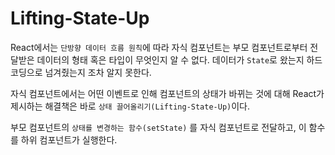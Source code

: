 # Lifting-State-Up

React에서는 `단방향 데이터 흐름 원칙`에 따라 자식 컴포넌트는 부모 컴포넌트로부터 전달받은 데이터의 형태 혹은 타입이 무엇인지 알 수 없다. 데이터가 `State`로 왔는지 하드코딩으로 넘겨줬는지 조차 알지 못한다.

자식 컴포넌트에서는 어떤 이벤트로 인해 컴포넌트의 상태가 바뀌는 것에 대해 React가 제시하는 해결책은 바로 `상태 끌어올리기(Lifting-State-Up)`이다.

부모 컴포넌트의 `상태를 변경하는 함수(setState)` 를 자식 컴포넌트로 전달하고, 이 함수를 하위 컴포넌트가 실행한다.
